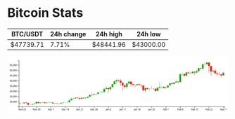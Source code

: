 # Bitcoin Stats

BTC/USDT|24h change|24h high|24h low|
|---|---|---|---|
|$47739.71|7.71%|$48441.96|$43000.00|

<img src="./chart.svg">
